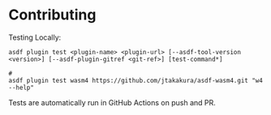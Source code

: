 # Contributing

Testing Locally:

```shell
asdf plugin test <plugin-name> <plugin-url> [--asdf-tool-version <version>] [--asdf-plugin-gitref <git-ref>] [test-command*]

#
asdf plugin test wasm4 https://github.com/jtakakura/asdf-wasm4.git "w4 --help"
```

Tests are automatically run in GitHub Actions on push and PR.
